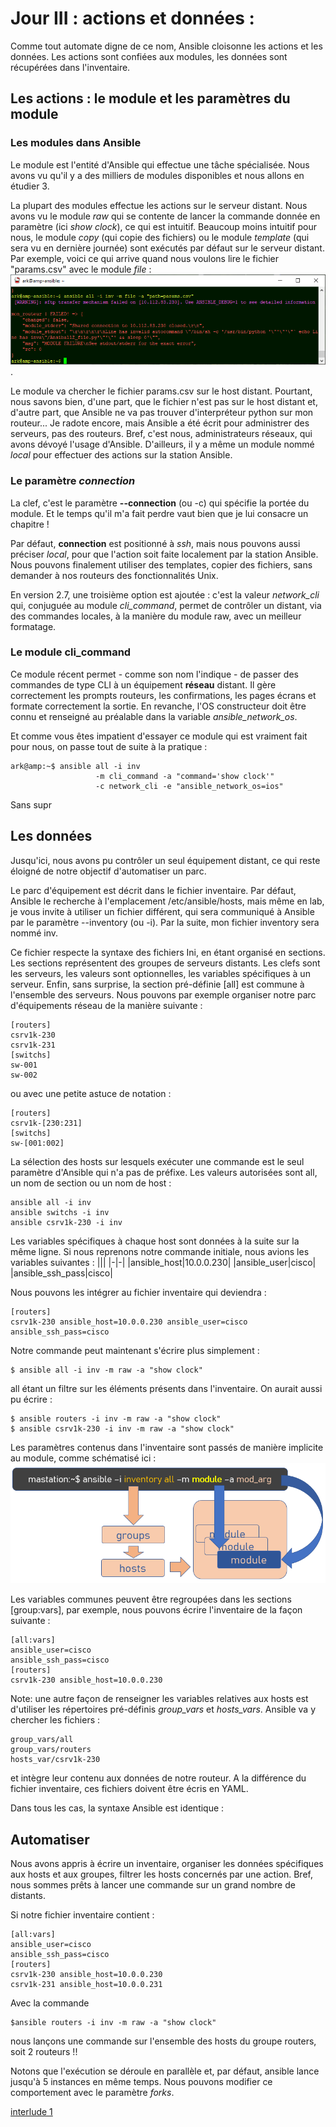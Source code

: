 # Jour III :  actions et données :

Comme tout automate digne de ce nom, Ansible cloisonne les actions et les données. Les actions sont confiées aux modules, les données sont récupérées dans l'inventaire.

## Les actions : le module et les paramètres du module

### Les modules dans Ansible
Le module est l'entité d'Ansible qui effectue une tâche spécialisée. Nous avons vu qu'il y a des milliers de modules disponibles et nous allons en étudier 3.

La plupart des modules effectue les actions sur le serveur distant. Nous avons vu le module *raw* qui se contente de lancer la commande donnée en paramètre (ici *show clock*), ce qui est intuitif. Beaucoup moins intuitif pour nous, le module *copy* (qui copie des fichiers) ou le module *template* (qui sera vu en dernière journée) sont exécutés par défaut sur le serveur distant. 
Par exemple, voici ce qui arrive quand nous voulons lire le fichier "params.csv" avec le module *file* :
![screenshot005](../images/screenshot005.png).

Le module va chercher le fichier params.csv sur le host distant. Pourtant, nous savons bien, d'une part, que le fichier n'est pas sur le host distant et, d'autre part, que Ansible ne va pas trouver d'interpréteur python sur mon routeur... 
Je radote encore, mais Ansible a été écrit pour administrer des serveurs, pas des routeurs. Bref, c'est nous, administrateurs réseaux, qui avons dévoyé l'usage d'Ansible.
D'ailleurs, il y a même un module nommé *local* pour effectuer des actions sur la station Ansible.

### Le paramètre *connection*

La clef, c'est le paramètre **--connection** (ou -c) qui spécifie la portée du module. Et le temps qu'il m'a fait perdre vaut bien que je lui consacre un chapitre !

Par défaut, **connection** est positionné à *ssh*, mais nous pouvons aussi préciser *local*, pour que l'action soit faite localement par la station Ansible. Nous pouvons finalement utiliser des templates, copier des fichiers, sans demander à nos routeurs des fonctionnalités Unix.

En version 2.7, une troisième option est ajoutée : c'est la valeur *network_cli* qui, conjuguée au module *cli_command*, permet de contrôler un distant, via des commandes locales, à la manière du module raw, avec un meilleur formatage.

### Le module cli_command
Ce module récent permet - comme son nom l'indique - de passer des commandes de type CLI à un équipement **réseau** distant. Il gère correctement les prompts routeurs, les confirmations, les pages écrans et formate correctement la sortie. En revanche, l'OS constructeur doit être connu et renseigné au préalable dans la variable *ansible_network_os*.

Et comme vous êtes impatient d'essayer ce module qui est vraiment fait pour nous, on passe tout de suite à la pratique : 

    ark@amp:~$ ansible all -i inv 
                       -m cli_command -a "command='show clock'" 
                       -c network_cli -e "ansible_network_os=ios"

Sans supr

## Les données

Jusqu'ici, nous avons pu contrôler un seul équipement distant, ce qui reste éloigné de notre objectif d'automatiser un parc.

Le parc d'équipement est décrit dans le fichier inventaire. Par défaut, Ansible le recherche à l'emplacement /etc/ansible/hosts, mais même en lab, je vous invite à utiliser un fichier différent, qui sera communiqué à Ansible par le paramètre --inventory (ou -i). Par la suite, mon fichier inventory sera nommé inv.

Ce fichier respecte la syntaxe des fichiers Ini, en étant organisé en sections.
Les sections représentent des groupes de serveurs distants. Les clefs sont les serveurs, les valeurs sont optionnelles,  les variables spécifiques à un serveur. Enfin, sans surprise, la section pré-définie [all] est commune à l'ensemble des serveurs.
Nous pouvons par exemple organiser notre parc d'équipements réseau de la manière suivante :

    [routers]
    csrv1k-230
    csrv1k-231
    [switchs]
    sw-001
    sw-002

ou avec une petite astuce de notation  :

    [routers]
    csrv1k-[230:231]
    [switchs]
    sw-[001:002]

La sélection des hosts sur lesquels exécuter une commande est le seul paramètre d'Ansible qui n'a pas de préfixe. Les valeurs autorisées sont all, un nom de section ou un nom de host :

    ansible all -i inv
    ansible switchs -i inv
    ansible csrv1k-230 -i inv

Les variables spécifiques à chaque host sont données à la suite sur la même ligne.
Si nous reprenons notre commande initiale, nous avions les variables suivantes :
|||
|-|-|
|ansible_host|10.0.0.230|
|ansible_user|cisco|
|ansible_ssh_pass|cisco|

Nous pouvons les intégrer au fichier inventaire qui deviendra :

    [routers]
    csrv1k-230 ansible_host=10.0.0.230 ansible_user=cisco ansible_ssh_pass=cisco

Notre commande peut maintenant s'écrire plus simplement :

    $ ansible all -i inv -m raw -a "show clock"

all étant un filtre sur les éléments présents dans l'inventaire. On aurait aussi pu écrire :

    $ ansible routers -i inv -m raw -a "show clock"
    $ ansible csrv1k-230 -i inv -m raw -a "show clock"

Les paramètres contenus dans l'inventaire sont passés de manière implicite au module, comme schématisé ici :
![ansible inventory](../images/module002.png)

Les variables communes peuvent être regroupées dans les sections [group:vars], par exemple, nous pouvons écrire l'inventaire de la façon suivante :

    [all:vars]
    ansible_user=cisco
    ansible_ssh_pass=cisco
    [routers]
    csrv1k-230 ansible_host=10.0.0.230

Note: une autre façon de renseigner les variables relatives aux hosts est d'utiliser les répertoires pré-définis *group_vars* et *hosts_vars*. Ansible va y chercher les fichiers :

    group_vars/all
    group_vars/routers
    hosts_var/csrv1k-230

et intègre leur contenu aux données de notre routeur. A la différence du fichier inventaire, ces fichiers doivent être écris en YAML.

Dans tous les cas, la syntaxe Ansible est identique :


## Automatiser

Nous avons appris à écrire un inventaire, organiser les données spécifiques aux hosts et aux groupes, filtrer les hosts concernés par une action. Bref, nous sommes prêts à lancer une commande sur un grand nombre de distants. 

Si notre fichier inventaire contient :

    [all:vars]
    ansible_user=cisco
    ansible_ssh_pass=cisco
    [routers]
    csrv1k-230 ansible_host=10.0.0.230 
    csrv1k-231 ansible_host=10.0.0.231 
    
Avec la commande 

    $ansible routers -i inv -m raw -a "show clock"

nous lançons une commande sur l'ensemble des hosts du groupe routers, soit 2 routeurs !!

Notons que l'exécution se déroule en parallèle et, par défaut, ansible lance jusqu'à 5 instances en même temps. Nous pouvons modifier ce comportement avec le paramètre *forks*.

[interlude 1](interlude_01.md)
<!--stackedit_data:
eyJoaXN0b3J5IjpbMTA3MjI3NzQwMywtODg4ODIzOTc1LDEwMz
k5NzYwNTEsNjgzNDY5MDksLTE1MDYyMjEzMzAsMTc0MTI0OTYx
OCwtNTA0NDYzNzE3LC0xNjUwMDY2MTg5LC0xNzEwNzMyODY4LC
0xNTYwNjIwMzg0LC0yMDQ2MzY1Mzg4LDE5NjAxNDQ0MTBdfQ==

-->